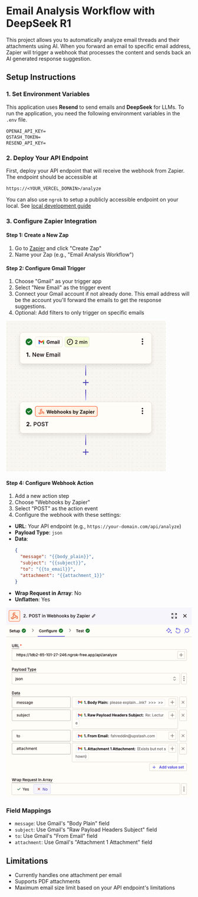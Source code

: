 # Email Analysis Workflow with DeepSeek R1

This project allows you to automatically analyze email threads and their attachments using AI. When you forward an email to specific email address, Zapier will trigger a webhook that processes the content and sends back an AI generated response suggestion.

## Setup Instructions

### 1. Set Environment Variables

This application uses **Resend** to send emails and **DeepSeek** for LLMs. To run the application, you need the following environment variables in the `.env` file.

```
OPENAI_API_KEY=
QSTASH_TOKEN=
RESEND_API_KEY=
```

### 2. Deploy Your API Endpoint

First, deploy your API endpoint that will receive the webhook from Zapier. The endpoint should be accessible at

```
https://<YOUR_VERCEL_DOMAIN>/analyze
```

You can also use `ngrok` to setup a publicly accessible endpoint on your local. See [local development guide](https://upstash.com/docs/workflow/howto/local-development)

### 3. Configure Zapier Integration

#### Step 1: Create a New Zap

1. Go to [Zapier](https://zapier.com) and click "Create Zap"
2. Name your Zap (e.g., "Email Analysis Workflow")

#### Step 2: Configure Gmail Trigger

1. Choose "Gmail" as your trigger app
2. Select "New Email" as the trigger event
3. Connect your Gmail account if not already done. This email address will be the account you'll forward the emails to get the response suggestions.
4. Optional: Add filters to only trigger on specific emails

![flow](./img/flow.png)

#### Step 4: Configure Webhook Action

1. Add a new action step
2. Choose "Webhooks by Zapier"
3. Select "POST" as the action event
4. Configure the webhook with these settings:

- **URL**: Your API endpoint (e.g., `https://your-domain.com/api/analyze`)
- **Payload Type**: `json`
- **Data**:
  ```json
  {
    "message": "{{body_plain}}",
    "subject": "{{subject}}",
    "to": "{{to_email}}",
    "attachment": "{{attachment_1}}"
  }
  ```
- **Wrap Request in Array**: No
- **Unflatten**: Yes

![webhook config](./img/webhook-config.png)

### Field Mappings

- `message`: Use Gmail's "Body Plain" field
- `subject`: Use Gmail's "Raw Payload Headers Subject" field
- `to`: Use Gmail's "From Email" field
- `attachment`: Use Gmail's "Attachment 1 Attachment" field

## Limitations

- Currently handles one attachment per email
- Supports PDF attachments
- Maximum email size limit based on your API endpoint's limitations

